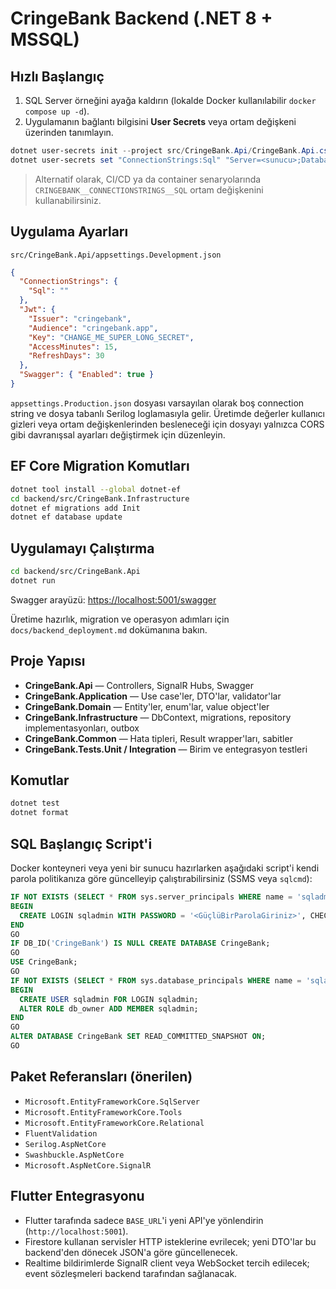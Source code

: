 # CringeBank Backend (.NET 8 + MSSQL)

## Hızlı Başlangıç

1. SQL Server örneğini ayağa kaldırın (lokalde Docker kullanılabilir `docker compose up -d`).
2. Uygulamanın bağlantı bilgisini **User Secrets** veya ortam değişkeni üzerinden tanımlayın.

```powershell
dotnet user-secrets init --project src/CringeBank.Api/CringeBank.Api.csproj
dotnet user-secrets set "ConnectionStrings:Sql" "Server=<sunucu>;Database=CringeBank;User Id=sqladmin;Password=<güçlü-şifre>;Encrypt=True;TrustServerCertificate=True;"
```

> Alternatif olarak, CI/CD ya da container senaryolarında `CRINGEBANK__CONNECTIONSTRINGS__SQL` ortam değişkenini kullanabilirsiniz.

## Uygulama Ayarları

`src/CringeBank.Api/appsettings.Development.json`

```json
{
  "ConnectionStrings": {
    "Sql": ""
  },
  "Jwt": {
    "Issuer": "cringebank",
    "Audience": "cringebank.app",
    "Key": "CHANGE_ME_SUPER_LONG_SECRET",
    "AccessMinutes": 15,
    "RefreshDays": 30
  },
  "Swagger": { "Enabled": true }
}
```

`appsettings.Production.json` dosyası varsayılan olarak boş connection string ve dosya tabanlı Serilog loglamasıyla gelir. Üretimde değerler kullanıcı gizleri veya ortam değişkenlerinden besleneceği için dosyayı yalnızca CORS gibi davranışsal ayarları değiştirmek için düzenleyin.

## EF Core Migration Komutları

```bash
dotnet tool install --global dotnet-ef
cd backend/src/CringeBank.Infrastructure
dotnet ef migrations add Init
dotnet ef database update
```

## Uygulamayı Çalıştırma

```bash
cd backend/src/CringeBank.Api
dotnet run
```

Swagger arayüzü: <https://localhost:5001/swagger>

Üretime hazırlık, migration ve operasyon adımları için `docs/backend_deployment.md` dokümanına bakın.

## Proje Yapısı

- **CringeBank.Api** — Controllers, SignalR Hubs, Swagger
- **CringeBank.Application** — Use case'ler, DTO'lar, validator'lar
- **CringeBank.Domain** — Entity'ler, enum'lar, value object'ler
- **CringeBank.Infrastructure** — DbContext, migrations, repository implementasyonları, outbox
- **CringeBank.Common** — Hata tipleri, Result wrapper'ları, sabitler
- **CringeBank.Tests.Unit / Integration** — Birim ve entegrasyon testleri

## Komutlar

```bash
dotnet test
dotnet format
```

## SQL Başlangıç Script'i

Docker konteyneri veya yeni bir sunucu hazırlarken aşağıdaki script'i kendi parola politikanıza göre güncelleyip çalıştırabilirsiniz (SSMS veya `sqlcmd`):

```sql
IF NOT EXISTS (SELECT * FROM sys.server_principals WHERE name = 'sqladmin')
BEGIN
  CREATE LOGIN sqladmin WITH PASSWORD = '<GüçlüBirParolaGiriniz>', CHECK_POLICY = ON;
END
GO
IF DB_ID('CringeBank') IS NULL CREATE DATABASE CringeBank;
GO
USE CringeBank;
GO
IF NOT EXISTS (SELECT * FROM sys.database_principals WHERE name = 'sqladmin')
BEGIN
  CREATE USER sqladmin FOR LOGIN sqladmin;
  ALTER ROLE db_owner ADD MEMBER sqladmin;
END
GO
ALTER DATABASE CringeBank SET READ_COMMITTED_SNAPSHOT ON;
GO
```

## Paket Referansları (önerilen)

- `Microsoft.EntityFrameworkCore.SqlServer`
- `Microsoft.EntityFrameworkCore.Tools`
- `Microsoft.EntityFrameworkCore.Relational`
- `FluentValidation`
- `Serilog.AspNetCore`
- `Swashbuckle.AspNetCore`
- `Microsoft.AspNetCore.SignalR`

## Flutter Entegrasyonu

- Flutter tarafında sadece `BASE_URL`'i yeni API'ye yönlendirin (`http://localhost:5001`).
- Firestore kullanan servisler HTTP isteklerine evrilecek; yeni DTO'lar bu backend'den dönecek JSON'a göre güncellenecek.
- Realtime bildirimlerde SignalR client veya WebSocket tercih edilecek; event sözleşmeleri backend tarafından sağlanacak.
